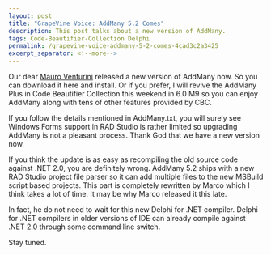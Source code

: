```yaml
---
layout: post
title: "GrapeVine Voice: AddMany 5.2 Comes"
description: This post talks about a new version of AddMany.
tags: Code-Beautifier-Collection Delphi
permalink: /grapevine-voice-addmany-5-2-comes-4cad3c2a3425
excerpt_separator: <!--more-->
---
```

Our dear [Mauro Venturini](http://cc.codegear.com/Author/341801) released a new version of AddMany now. So you can download it here and install. Or if you prefer, I will revive the AddMany Plus in Code Beautifier Collection this weekend in 6.0 M9 so you can enjoy AddMany along with tens of other features provided by CBC.
<!--more-->

If you follow the details mentioned in AddMany.txt, you will surely see Windows Forms support in RAD Studio is rather limited so upgrading AddMany is not a pleasant process. Thank God that we have a new version now.

If you think the update is as easy as recompiling the old source code against .NET 2.0, you are definitely wrong. AddMany 5.2 ships with a new RAD Studio project file parser so it can add multiple files to the new MSBuild script based projects. This part is completely rewritten by Marco which I think takes a lot of time. It may be why Marco released it this late.

In fact, he do not need to wait for this new Delphi for .NET compiler. Delphi for .NET compilers in older versions of IDE can already compile against .NET 2.0 through some command line switch.

Stay tuned.
